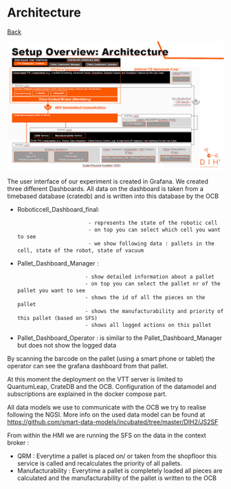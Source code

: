 # Architecture

[Back](README.md)

![Overview Architecture](./images/architecture.png)


The user interface of our experiment is created in Grafana. We created three different Dashboards.
All data on the dashboard is taken from a timebased database (cratedb) and is written into this database by the OCB

- Roboticcell_Dashboard_final: 

                             - represents the state of the robotic cell
                             - on top you can select which cell you want to see
                             - we show following data : pallets in the cell, state of the robot, state of vacuum
                             
- Pallet_Dashboard_Manager : 

                            - show detailed information about a pallet
                            - on top you can select the pallet nr of the pallet you want to see
                            - shows the id of all the pieces on the pallet
                            - shows the manufacturability and priority of this pallet (based on SFS)
                            - shows all logged actions on this pallet

- Pallet_Dashboard_Operator : is similar to the Pallet_Dashboard_Manager but does not show the logged data
                            
By scanning the barcode on the pallet (using a smart phone or tablet) the operator can see the grafana dashboard from that pallet.

At this moment the deployment on the VTT server is limited to QuantumLeap, CrateDB and the OCB. 
Configuration of the datamodel and subscriptions are explained in the docker compose part.

All data models we use to communicate with the OCB we try to realise following the NGSI. More info on the used data model can be found at https://github.com/smart-data-models/incubated/tree/master/DIH2/JS2SF

From within the HMI we are running the SFS on the data in the context broker :
- QRM : Everytime a pallet is placed on/ or taken from the shopfloor this service is called and recalculates the priority of all pallets.
- Manufacturability : Everytime a pallet is completely loaded all pieces are calculated and the manufacturability of the pallet is written to the OCB

